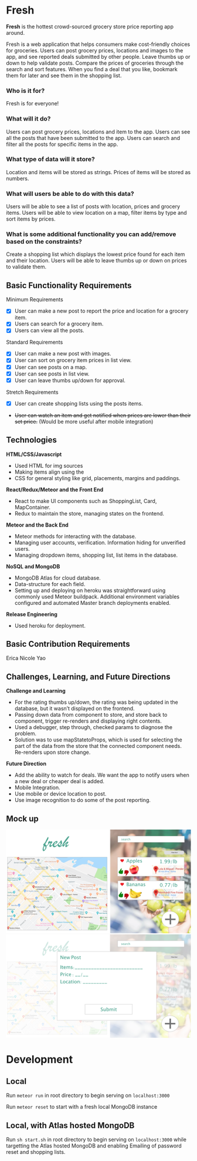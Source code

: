 # Fresh

**Fresh** is the hottest crowd-sourced grocery store price reporting app around.

Fresh is a web application that helps consumers make cost-friendly choices for groceries. Users can post grocery prices, locations and images to the app, and see reported deals submitted by other people. Leave thumbs up or down to help validate posts. Compare the prices of groceries through the search and sort features. When you find a deal that you like, bookmark them for later and see them in the shopping list.

### Who is it for?

Fresh is for everyone!

### What will it do?

Users can post grocery prices, locations and item to the app.
Users can see all the posts that have been submitted to the app.
Users can search and filter all the posts for specific items in the app.

### What type of data will it store?

Location and items will be stored as strings.
Prices of items will be stored as numbers.

### What will users be able to do with this data?

Users will be able to see a list of posts with location, prices and grocery items.
Users will be able to view location on a map, filter items by type and sort items by prices.

### What is some additional functionality you can add/remove based on the constraints?

Create a shopping list which displays the lowest price found for each item and their location.
Users will be able to leave thumbs up or down on prices to validate them.

## Basic Functionality Requirements

Minimum Requirements

- [x] User can make a new post to report the price and location for a grocery item.
- [x] Users can search for a grocery item.
- [x] Users can view all the posts.

Standard Requirements

- [x] User can make a new post with images.
- [x] User can sort on grocery item prices in list view.
- [x] User can see posts on a map.
- [x] User can see posts in list view.
- [x] User can leave thumbs up/down for approval.

Stretch Requirements

- [x] User can create shopping lists using the posts items.
- ~~User can watch an item and get notified when prices are lower than their set price.~~
  (Would be more useful after mobile integration)
  
## Technologies 

**HTML/CSS/Javascript**
- Used HTML for img sources
- Making items align using the <span>
- CSS for general styling like grid, placements, margins and paddings.
  
**React/Redux/Meteor and the Front End**
- React to make UI components such as ShoppingList, Card, MapContainer. 
- Redux to maintain the store, managing states on the frontend.  

**Meteor and the Back End**
- Meteor methods for interacting with the database.
- Managing user accounts, verification. Information hiding for unverified users.
- Managing dropdown items, shopping list, list items in the database. 

**NoSQL and MongoDB**
- MongoDB Atlas for cloud database. 
- Data-structure for each field. 
- Setting up and deploying on heroku was straightforward using commonly used Meteor buildpack. Additional environment variables configured and automated Master branch deployments enabled. 

**Release Engineering**
- Used heroku for deployment.

## Basic Contribution Requirements

Erica Nicole Yao

## Challenges, Learning, and Future Directions

**Challenge and Learning**
- For the rating thumbs up/down, the rating was being updated in the database, but it wasn’t displayed on the frontend. 
- Passing down data from component to store, and store back to component, trigger re-renders and displaying right contents. 
- Used a debugger, step through, checked params to diagnose the problem.
- Solution was to use mapStatetoProps, which is used for selecting the part of the data from the store that the connected component needs. Re-renders upon store change. 

**Future Direction**
- Add the ability to watch for deals. We want the app to notify users when a new deal or cheaper deal is added. 
- Mobile Integration.
- Use mobile or device location to post.
- Use image recognition to do some of the post reporting.


## Mock up
![mockup2](/mockup1.png)
![mockup1](/mockup2.png)

# Development

## Local
Run `meteor run` in root directory to begin serving on `localhost:3000`

Run `meteor reset` to start with a fresh local MongoDB instance

## Local, with Atlas hosted MongoDB
Run `sh start.sh` in root directory to begin serving on `localhost:3000` while targetting the Atlas hosted MongoDB and enabling Emailing of password reset and shopping lists. 

